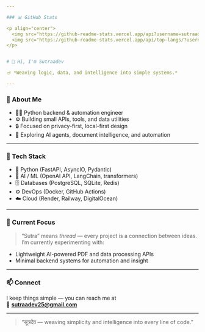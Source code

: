 ```yaml
---

### 📊 GitHub Stats

<p align="center">
  <img src="https://github-readme-stats.vercel.app/api?username=sutraadev&show_icons=true&theme=tokyonight" alt="GitHub Stats" height="165" />
  <img src="https://github-readme-stats.vercel.app/api/top-langs/?username=sutraadev&layout=compact&theme=tokyonight" alt="Top Languages" height="165" />
</p>


# 👋 Hi, I'm Sutraadev

🪔 *Weaving logic, data, and intelligence into simple systems.*

---
```


### 🧠 About Me
- 🧑‍💻 Python backend & automation engineer  
- ⚙️ Building small APIs, tools, and data utilities  
- 🔒 Focused on privacy-first, local-first design  
- 🧩 Exploring AI agents, document intelligence, and automation  

---

### 🧰 Tech Stack
- 🐍 Python (FastAPI, AsyncIO, Pydantic)
- 🧠 AI / ML (OpenAI API, LangChain, transformers)
- 🗄️ Databases (PostgreSQL, SQLite, Redis)
- ⚙️ DevOps (Docker, GitHub Actions)
- ☁️ Cloud (Render, Railway, DigitalOcean)

---

### 🌱 Current Focus
> “Sutra” means *thread* — every project is a connection between ideas.  
> I’m currently experimenting with:
- Lightweight AI-powered PDF and data processing APIs  
- Minimal backend systems for automation and insight  

---

### 📫 Connect
I keep things simple — you can reach me at  
📧 **sutraadev25@gmail.com**

---

> “सूत्रदेव — weaving simplicity and intelligence into every line of code.”
